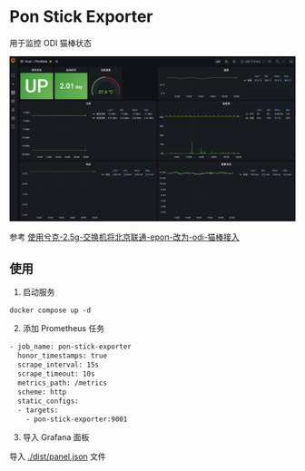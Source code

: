 # Pon Stick Exporter

用于监控 ODI 猫棒状态

![Grafana监控](./dist/grafana.png)

参考 [使用兮克-2.5g-交换机将北京联通-epon-改为-odi-猫棒接入](https://blog.hellowood.dev/posts/%E4%BD%BF%E7%94%A8%E5%85%AE%E5%85%8B-2.5g-%E4%BA%A4%E6%8D%A2%E6%9C%BA%E5%B0%86%E5%8C%97%E4%BA%AC%E8%81%94%E9%80%9A-epon-%E6%94%B9%E4%B8%BA-odi-%E7%8C%AB%E6%A3%92%E6%8E%A5%E5%85%A5/)

## 使用

1. 启动服务

```shell
docker compose up -d
```

2. 添加 Prometheus 任务

```
- job_name: pon-stick-exporter
  honor_timestamps: true
  scrape_interval: 15s
  scrape_timeout: 10s
  metrics_path: /metrics
  scheme: http
  static_configs:
  - targets:
    - pon-stick-exporter:9001
```

3. 导入 Grafana 面板

导入 [./dist/panel.json](./dist/panel.json) 文件
